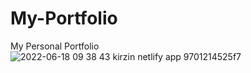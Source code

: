 # My-Portfolio
My Personal Portfolio
![2022-06-18 09 38 43 kirzin netlify app 9701214525f7](https://user-images.githubusercontent.com/43162724/174417538-79007971-cc62-4e62-abd0-3e2550cace96.png)
